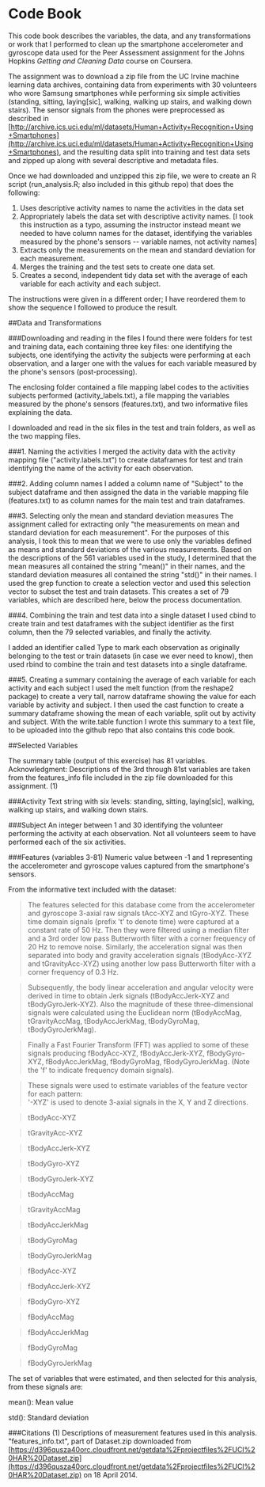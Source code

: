 Code Book
========================================================

This code book describes the variables, the data, and any transformations or work that I performed to clean up the smartphone accelerometer and gyroscope data used for the Peer Assessment assignment for the Johns Hopkins *Getting and Cleaning Data* course on Coursera.

The assignment was to download a zip file from the UC Irvine machine learning data archives, containing data from experiments with 30 volunteers who wore Samsung smartphones while performing six simple activities (standing, sitting, laying[sic], walking, walking up stairs, and walking down stairs). The sensor signals from the phones were preprocessed as described in [http://archive.ics.uci.edu/ml/datasets/Human+Activity+Recognition+Using+Smartphones](http://archive.ics.uci.edu/ml/datasets/Human+Activity+Recognition+Using+Smartphones), and the resulting data split into training and test data sets and zipped up along with several descriptive and metadata files. 

Once we had downloaded and unzipped this zip file, we were to create an R script (run_analysis.R; also included in this github repo) that does the following:

1. Uses descriptive activity names to name the activities in the data set
2. Appropriately labels the data set with descriptive activity names. [I took this instruction as a typo, assuming the instructor instead meant we needed to have column names for the dataset, identifying the variables measured by the phone's sensors -- variable names, not activity names]
3. Extracts only the measurements on the mean and standard deviation for each measurement. 
4. Merges the training and the test sets to create one data set.
5. Creates a second, independent tidy data set with the average of each variable for each activity and each subject. 


The instructions were given in a different order; I have reordered them to show the sequence I followed to produce the result.

##Data and Transformations

###Downloading and reading in the files
I found there were folders for test and training data, each containing three key files: one identifying the subjects, one identifying the activity the subjects were performing at each observation, and a larger one with the values for each variable measured by the phone's sensors (post-processing). 

The enclosing folder contained a file mapping label codes to the activities subjects performed (activity_labels.txt), a file mapping the variables measured by the phone's sensors (features.txt), and two informative files explaining the data.

I downloaded and read in the six files in the test and train folders, as well as the two mapping files.

###1. Naming the activities
I merged the activity data with the activity mapping file ("activity.labels.txt") to create dataframes for test and train identifying the name of the activity for each observation.

###2. Adding column names
I added a column name of "Subject" to the subject dataframe and then assigned the data in the variable mapping file (features.txt) to as column names for the main test and train dataframes.

###3. Selecting only the mean and standard deviation measures
The assignment called for extracting only "the measurements on mean and standard deviation for each measurement". For the purposes of this analysis, I took this to mean that we were to use only the variables defined as means and standard deviations of the various measurements. Based on the descriptions of the 561 variables used in the study, I determined that the mean measures all contained the string "mean()" in their names, and the standard deviation measures all contained the string "std()" in their names. I used the grep function to create a selection vector and used this selection vector to subset the test and train datasets. This creates a set of 79 variables, which are described here, below the process documentation.

###4. Combining the train and test data into a single dataset
I used cbind to create train and test dataframes with the subject identifier as the first column, then the 79 selected variables, and finally the activity.

I added an identifier called Type to mark each observation as originally belonging to the test or train datasets (in case we ever need to know), then used rbind to combine the train and test datasets into a single dataframe.

###5. Creating a summary containing the average of each variable for each activity and each subject
I used the melt function (from the reshape2 package) to create a very tall, narrow dataframe showing the value for each variable by activity and subject. I then used the cast function to create a summary dataframe showing the mean of each variable, split out by activity and subject. With the write.table function I wrote this summary to a text file, to be uploaded into the github repo that also contains this code book. 


##Selected Variables

The summary table (output of this exercise) has 81 variables. Acknowledgment: Descriptions of the 3rd through 81st variables are taken from the features_info file included in the zip file downloaded for this assignment. (1)

###Activity
Text string with six levels: standing, sitting, laying[sic], walking, walking up stairs, and walking down stairs.

###Subject
An integer between 1 and 30 identifying the volunteer performing the activity at each observation. Not all volunteers seem to have performed each of the six activities.

###Features (variables 3-81)
Numeric value between -1 and 1 representing the accelerometer and gyroscope values captured from the smartphone's sensors.

From the informative text included with the dataset: 

> The features selected for this database come from the accelerometer and gyroscope 3-axial raw signals tAcc-XYZ and tGyro-XYZ. These time domain signals (prefix 't' to denote time) were captured at a constant rate of 50 Hz. Then they were filtered using a median filter and a 3rd order low pass Butterworth filter with a corner frequency of 20 Hz to remove noise. Similarly, the acceleration signal was then separated into body and gravity acceleration signals (tBodyAcc-XYZ and tGravityAcc-XYZ) using another low pass Butterworth filter with a corner frequency of 0.3 Hz. 

> Subsequently, the body linear acceleration and angular velocity were derived in time to obtain Jerk signals (tBodyAccJerk-XYZ and tBodyGyroJerk-XYZ). Also the magnitude of these three-dimensional signals were calculated using the Euclidean norm (tBodyAccMag, tGravityAccMag, tBodyAccJerkMag, tBodyGyroMag, tBodyGyroJerkMag). 

> Finally a Fast Fourier Transform (FFT) was applied to some of these signals producing fBodyAcc-XYZ, fBodyAccJerk-XYZ, fBodyGyro-XYZ, fBodyAccJerkMag, fBodyGyroMag, fBodyGyroJerkMag. (Note the 'f' to indicate frequency domain signals). 

> These signals were used to estimate variables of the feature vector for each pattern:  
> '-XYZ' is used to denote 3-axial signals in the X, Y and Z directions.

> tBodyAcc-XYZ

> tGravityAcc-XYZ

> tBodyAccJerk-XYZ

> tBodyGyro-XYZ

> tBodyGyroJerk-XYZ

> tBodyAccMag

> tGravityAccMag

> tBodyAccJerkMag

> tBodyGyroMag

> tBodyGyroJerkMag

> fBodyAcc-XYZ

> fBodyAccJerk-XYZ

> fBodyGyro-XYZ

> fBodyAccMag

> fBodyAccJerkMag

> fBodyGyroMag

> fBodyGyroJerkMag

The set of variables that were estimated, and then selected for this analysis, from these signals are: 

mean(): Mean value

std(): Standard deviation



###Citations
(1) Descriptions of measurement features used in this analysis. "features_info.txt", part of Dataset.zip downloaded from [https://d396qusza40orc.cloudfront.net/getdata%2Fprojectfiles%2FUCI%20HAR%20Dataset.zip](https://d396qusza40orc.cloudfront.net/getdata%2Fprojectfiles%2FUCI%20HAR%20Dataset.zip) on 18 April 2014.







